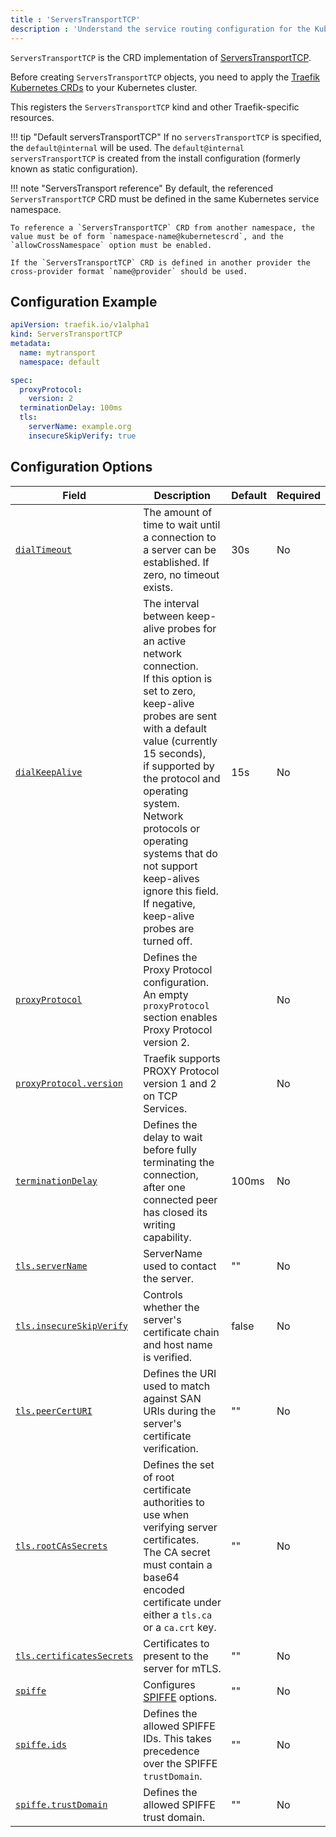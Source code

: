 ```yaml
---
title : 'ServersTransportTCP'
description : 'Understand the service routing configuration for the Kubernetes ServerTransportTCP & Traefik CRD'
---
```


`ServersTransportTCP` is the CRD implementation of [ServersTransportTCP](../../../tcp/serverstransport.md).

Before creating `ServersTransportTCP` objects, you need to apply the [Traefik Kubernetes CRDs](https://doc.traefik.io/traefik/reference/dynamic-configuration/kubernetes-crd/#definitions) to your Kubernetes cluster.

This registers the `ServersTransportTCP` kind and other Traefik-specific resources.

!!! tip "Default serversTransportTCP"
    If no `serversTransportTCP` is specified, the `default@internal` will be used. The `default@internal` `serversTransportTCP` is created from the install configuration (formerly known as static configuration).

!!! note "ServersTransport reference"
    By default, the referenced `ServersTransportTCP` CRD must be defined in the same Kubernetes service namespace.

    To reference a `ServersTransportTCP` CRD from another namespace, the value must be of form `namespace-name@kubernetescrd`, and the `allowCrossNamespace` option must be enabled.

    If the `ServersTransportTCP` CRD is defined in another provider the cross-provider format `name@provider` should be used.

## Configuration Example

```yaml tab="ServersTransportTCP"
apiVersion: traefik.io/v1alpha1
kind: ServersTransportTCP
metadata:
  name: mytransport
  namespace: default

spec:
  proxyProtocol:
    version: 2
  terminationDelay: 100ms
  tls:
    serverName: example.org
    insecureSkipVerify: true
```

## Configuration Options

| Field                     | Description                                                                                                                                                                                                                                                                                                                                                                                | Default | Required |
|---------------------------|--------------------------------------------------------------------------------------------------------------------------------------------------------------------------------------------------------------------------------------------------------------------------------------------------------------------------------------------------------------------------------------------|---------|----------|
| <a id="opt-dialTimeout" href="#opt-dialTimeout" title="#opt-dialTimeout">`dialTimeout`</a> | The amount of time to wait until a connection to a server can be established. If zero, no timeout exists.                                                                                                                                                                                                                                                                                  | 30s     | No       |
| <a id="opt-dialKeepAlive" href="#opt-dialKeepAlive" title="#opt-dialKeepAlive">`dialKeepAlive`</a> | The interval between keep-alive probes for an active network connection.<br />If this option is set to zero, keep-alive probes are sent with a default value (currently 15 seconds),<br />if supported by the protocol and operating system. Network protocols or operating systems that do not support keep-alives ignore this field.<br />If negative, keep-alive probes are turned off. | 15s     | No       |
| <a id="opt-proxyProtocol" href="#opt-proxyProtocol" title="#opt-proxyProtocol">`proxyProtocol`</a> | Defines the Proxy Protocol configuration. An empty `proxyProtocol` section enables Proxy Protocol version 2.                                                                                                                                                                                                                                                                               |         | No       |
| <a id="opt-proxyProtocol-version" href="#opt-proxyProtocol-version" title="#opt-proxyProtocol-version">`proxyProtocol.version`</a> | Traefik supports PROXY Protocol version 1 and 2 on TCP Services.                                                                                                                                                                                                                                                                                                                           |         | No       |
| <a id="opt-terminationDelay" href="#opt-terminationDelay" title="#opt-terminationDelay">`terminationDelay`</a> | Defines the delay to wait before fully terminating the connection, after one connected peer has closed its writing capability.                                                                                                                                                                                                                                                             | 100ms   | No       |
| <a id="opt-tls-serverName" href="#opt-tls-serverName" title="#opt-tls-serverName">`tls.serverName`</a> | ServerName used to contact the server.                                                                                                                                                                                                                                                                                                                                                     | ""      | No       |
| <a id="opt-tls-insecureSkipVerify" href="#opt-tls-insecureSkipVerify" title="#opt-tls-insecureSkipVerify">`tls.insecureSkipVerify`</a> | Controls whether the server's certificate chain and host name is verified.                                                                                                                                                                                                                                                                                                                 | false   | No       |
| <a id="opt-tls-peerCertURI" href="#opt-tls-peerCertURI" title="#opt-tls-peerCertURI">`tls.peerCertURI`</a> | Defines the URI used to match against SAN URIs during the server's certificate verification.                                                                                                                                                                                                                                                                                               | ""      | No       |
| <a id="opt-tls-rootCAsSecrets" href="#opt-tls-rootCAsSecrets" title="#opt-tls-rootCAsSecrets">`tls.rootCAsSecrets`</a> | Defines the set of root certificate authorities to use when verifying server certificates.<br />The CA secret must contain a base64 encoded certificate under either a `tls.ca` or a `ca.crt` key.                                                                                                                                                                                         | ""      | No       |
| <a id="opt-tls-certificatesSecrets" href="#opt-tls-certificatesSecrets" title="#opt-tls-certificatesSecrets">`tls.certificatesSecrets`</a> | Certificates to present to the server for mTLS.                                                                                                                                                                                                                                                                                                                                            | ""      | No       |
| <a id="opt-spiffe" href="#opt-spiffe" title="#opt-spiffe">`spiffe`</a> | Configures [SPIFFE](../../../../install-configuration/tls/spiffe.md) options.                                                                                                                                                                                                                                                                                                              | ""      | No       |
| <a id="opt-spiffe-ids" href="#opt-spiffe-ids" title="#opt-spiffe-ids">`spiffe.ids`</a> | Defines the allowed SPIFFE IDs. This takes precedence over the SPIFFE `trustDomain`.                                                                                                                                                                                                                                                                                                       | ""      | No       |
| <a id="opt-spiffe-trustDomain" href="#opt-spiffe-trustDomain" title="#opt-spiffe-trustDomain">`spiffe.trustDomain`</a> | Defines the allowed SPIFFE trust domain.                                                                                                                                                                                                                                                                                                                                                   | ""      | No       |
